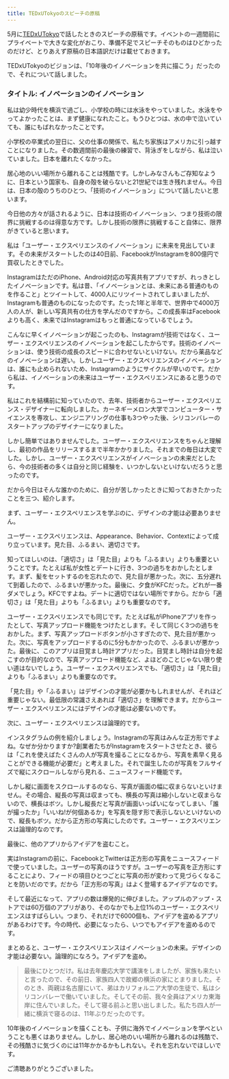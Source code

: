 ```yaml
---
title: TEDxUTokyoのスピーチの原稿
---
```


5月に[TEDxUTokyo](http://www.tedxutokyo.com/)で話したときのスピーチの原稿です。イベントの一週間前にプライベートで大きな変化がおこり、準備不足でスピーチそのものはひどかったのだけど、とりあえず原稿の日本語訳だけは載せておきます。

TEDxUTokyoのビジョンは、「10年後のイノベーションを共に描こう」だったので、それについて話しました。

### タイトル: イノベーションのイノベーション

私は幼少時代を横浜で過ごし、小学校の時には水泳をやっていました。水泳をやってよかったことは、まず健康になれたこと。もうひとつは、水の中で泣いていても、誰にもばれなかったことです。

小学校の卒業式の翌日に、父の仕事の関係で、私たち家族はアメリカに引っ越すことになりました。その数週間前の最後の練習で、背泳ぎをしながら、私は泣いていました。日本を離れたくなかった。

居心地のいい場所から離れることは残酷です。しかしみなさんもご存知なように、日本という国家も、自身の殻を破らないと21世紀では生き残れません。今日は、日本の殻のうちのひとつ、「技術のイノベーション」について話したいと思います。

今日他の方々が話されるように、日本は技術のイノベーション、つまり技術の限界に挑戦するのは得意な方です。しかし技術の限界に挑戦すること自体に、限界がきていると思います。

私は「ユーザー・エクスペリエンスのイノベーション」に未来を見出しています。その未来がスタートしたのは40日前、FacebookがInstagramを800億円で買収したときでした。

InstagramはただのiPhone、Android対応の写真共有アプリですが、れっきとしたイノベーションです。私は昔、「イノベーションとは、未来にある普通のものを作ること」とツイートして、4000人にリツイートされてしまいましたが、Instagramも普通のものになったのです。たった1年と半年で、世界中で4000万人の人が、新しい写真共有の仕方を学んだのですから。この成長率はFacebookよりも高く、未来ではInstagramはもっと普通になっているでしょう。

こんなに早くイノベーションが起こったのも、Instagramが技術ではなく、ユーザー・エクスペリエンスのイノベーションを起こしたからです。技術のイノベーションは、使う技術の成長のスピードに合わせないといけない。だから薬品などのイノベーションは遅い。しかしユーザー・エクスペリエンスのイノベーションは、誰にも止められないため、Instagramのようにサイクルが早いのです。だから私は、イノベーションの未来はユーザー・エクスペリエンスにあると思うのです。

私はこれを結構前に知っていたので、去年、技術者からユーザー・エクスペリエンス・デザイナーに転向しました。カーネギーメロン大学でコンピューター・サイエンスを専攻し、エンジニアリングの仕事も3つやった後、シリコンバレーのスタートアップのデザイナーになりました。

しかし簡単ではありませんでした。ユーザー・エクスペリエンスをちゃんと理解し、最初の作品をリリースするまで半年かかりました。それまでの毎日は大変でした。しかし、ユーザー・エクスペリエンスがイノベーションの未来だとしたら、今の技術者の多くは自分と同じ経験を、いつかしないといけないだろうと思ったのです。

だから今日はそんな誰かのために、自分が苦しかったときに知っておきたかったことを三つ、紹介します。

まず、ユーザー・エクスペリエンスを学ぶのに、デザインの才能は必要ありません。

ユーザー・エクスペリエンスは、Appearance、Behavior、Contextによって成り立っています。見た目、ふるまい、適切さです。

知ってほしいのは、「適切さ」は「見た目」よりも「ふるまい」よりも重要ということです。たとえば私が女性とデートに行き、3つの過ちをおかしたとします。まず、髪をセットするのを忘れたので、見た目が悪かった。次に、五分遅れて到着したので、ふるまいが悪かった。最後に、夕食がKFCだった。どれが一番ダメでしょう。KFCですよね。デートに適切ではない場所ですから。だから「適切さ」は「見た目」よりも「ふるまい」よりも重要なのです。

ユーザー・エクスペリエンスでも同じです。たとえば私がiPhoneアプリを作ったとして、写真アップロード機能をつけたとします。そして同じく3つの過ちをおかした。まず、写真アップロードボタンが小さすぎたので、見た目が悪かった。次に、写真をアップロードするのに5分もかかったので、ふるまいが悪かった。最後に、このアプリは目覚まし時計アプリだった。目覚まし時計は自分を起こすのが目的なので、写真アップロード機能など、よほどのことじゃない限り使い道はないでしょう。ユーザー・エクスペリエンスでも、「適切さ」は「見た目」よりも「ふるまい」よりも重要なのです。

「見た目」や「ふるまい」はデザインの才能が必要かもしれませんが、それほど重要じゃない。最低限の常識さえあれば「適切さ」を理解できます。だからユーザー・エクスペリエンスにはデザインの才能は必要ないのです。

次に、ユーザー・エクスペリエンスは論理的です。

インスタグラムの例を紹介しましょう。Instagramの写真はみんな正方形ですよね。なぜか分かりますか?創業者たちがInstagramをスタートさせたとき、彼らは「これを使えばたくさんの人が写真を撮ることになるから、写真を素早く見ることができる機能が必要だ」と考えました。それで誕生したのが写真をフルサイズで縦にスクロールしながら見れる、ニュースフィード機能です。

しかし縦に画面をスクロールするのなら、写真が画面の幅に収まらないといけません。その場合、縦長の写真は収まっても、横長の写真は縮小しないと収まらないので、横長はボツ。しかし縦長だと写真が画面いっぱいになってしまい、「誰が撮ったか」「いいね!が何個あるか」を写真を隠す形で表示しないといけないので、縦長もボツ。だから正方形の写真にしたのです。ユーザー・エクスペリエンスは論理的なのです。

最後に、他のアプリからアイデアを盗むこと。

実はInstagramの前に、FacebookとTwitterは正方形の写真をニュースフィードで使っていました。ユーザーの写真のほうですが。ユーザーの写真を正方形にすることにより、フィードの項目ひとつごとに写真の形が変わって見づらくなることを防いだのです。だから「正方形の写真」はよく登場するアイデアなのです。

そして最近になって、アプリの数は爆発的に伸びました。アップルのアップ・ストアでは60万個のアプリがあり、そのなかでも上位1%のユーザー・エクスペリエンスはすばらしい。つまり、それだけで6000個も、アイデアを盗めるアプリがあるわけです。今の時代、必要になったら、いつでもアイデアを盗めるのです。

まとめると、ユーザー・エクスペリエンスはイノベーションの未来。デザインの才能は必要ない。論理的になろう。アイデアを盗め。

> 最後にひとつだけ。私は去年慶応大学で講演をしましたが、家族も来たいと言ったので、その前日、家族四人で故郷の横浜の家にとまりました。そのとき、両親は名古屋にいて、弟はカリフォルニア大学の生徒で、私はシリコンバレーで働いていました。そしてその前、我々全員はアメリカ東海岸に住んでいました。そして寝る前ふと思い出しました。私たち四人が一緒に横浜で寝るのは、11年ぶりだったのです。

10年後のイノベーションを描くことも、子供に海外でイノベーションを学べということも悪くはありません。しかし、居心地のいい場所から離れるのは残酷で、その残酷さに気づくのには11年かかるかもしれない。それを忘れないでほしいです。

ご清聴ありがとうございました。
